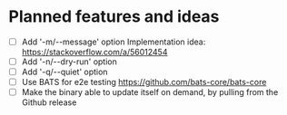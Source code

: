# Planned features and ideas

- [ ] Add '-m/--message' option
    Implementation idea: <https://stackoverflow.com/a/56012454>
- [ ] Add '-n/--dry-run' option
- [ ] Add '-q/--quiet' option
- [ ] Use BATS for e2e testing
    <https://github.com/bats-core/bats-core>
- [ ] Make the binary able to update itself on demand, by pulling from the
    Github release
